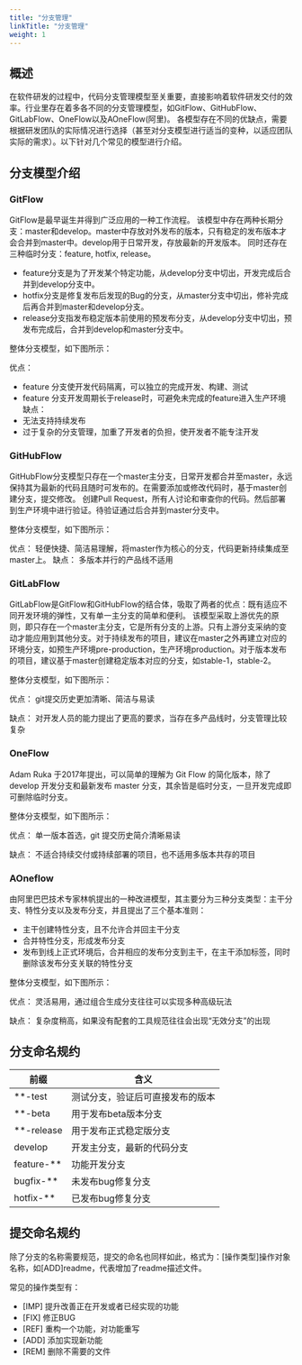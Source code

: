 ```yaml
---
title: "分支管理"
linkTitle: "分支管理"
weight: 1
---
```


## 概述
在软件研发的过程中，代码分支管理模型至关重要，直接影响着软件研发交付的效率。行业里存在着多各不同的分支管理模型，如GitFlow、GitHubFlow、GitLabFlow、OneFlow以及AOneFlow(阿里)。
各模型存在不同的优缺点，需要根据研发团队的实际情况进行选择（甚至对分支模型进行适当的变种，以适应团队实际的需求）。以下针对几个常见的模型进行介绍。

## 分支模型介绍
### GitFlow
GitFlow是最早诞生并得到广泛应用的一种工作流程。
该模型中存在两种长期分支：master和develop。master中存放对外发布的版本，只有稳定的发布版本才会合并到master中。develop用于日常开发，存放最新的开发版本。
同时还存在三种临时分支：feature, hotfix, release。
+ feature分支是为了开发某个特定功能，从develop分支中切出，开发完成后合并到develop分支中。
+ hotfix分支是修复发布后发现的Bug的分支，从master分支中切出，修补完成后再合并到master和develop分支。
+ release分支指发布稳定版本前使用的预发布分支，从develop分支中切出，预发布完成后，合并到develop和master分支中。

整体分支模型，如下图所示：

优点：
+ feature 分支使开发代码隔离，可以独立的完成开发、构建、测试
+ feature 分支开发周期长于release时，可避免未完成的feature进入生产环境
缺点：
+ 无法支持持续发布
+ 过于复杂的分支管理，加重了开发者的负担，使开发者不能专注开发

### GitHubFlow
GitHubFlow分支模型只存在一个master主分支，日常开发都合并至master，永远保持其为最新的代码且随时可发布的。在需要添加或修改代码时，基于master创建分支，提交修改。
创建Pull Request，所有人讨论和审查你的代码。然后部署到生产环境中进行验证。待验证通过后合并到master分支中。

整体分支模型，如下图所示：

优点：
轻便快捷、简洁易理解，将master作为核心的分支，代码更新持续集成至master上。
缺点：
多版本并行的产品线不适用

### GitLabFlow
GitLabFlow是GitFlow和GitHubFlow的结合体，吸取了两者的优点：既有适应不同开发环境的弹性，又有单一主分支的简单和便利。
该模型采取上游优先的原则，即只存在一个master主分支，它是所有分支的上游。只有上游分支采纳的变动才能应用到其他分支。对于持续发布的项目，建议在master之外再建立对应的环境分支，如预生产环境pre-production，生产环境production。对于版本发布的项目，建议基于master创建稳定版本对应的分支，如stable-1，stable-2。

整体分支模型，如下图所示：

优点：
git提交历史更加清晰、简洁与易读

缺点：
对开发人员的能力提出了更高的要求，当存在多产品线时，分支管理比较复杂

### OneFlow
Adam Ruka 于2017年提出，可以简单的理解为 Git Flow 的简化版本，除了 develop 开发分支和最新发布 master 分支，其余皆是临时分支，一旦开发完成即可删除临时分支。

整体分支模型，如下图所示：

优点：
单一版本首选，git 提交历史简介清晰易读

缺点：
不适合持续交付或持续部署的项目，也不适用多版本共存的项目

### AOneflow
由阿里巴巴技术专家林帆提出的一种改进模型，其主要分为三种分支类型：主干分支、特性分支以及发布分支，并且提出了三个基本准则：
+ 主干创建特性分支，且不允许合并回主干分支
+ 合并特性分支，形成发布分支
+ 发布到线上正式环境后，合并相应的发布分支到主干，在主干添加标签，同时删除该发布分支关联的特性分支

整体分支模型，如下图所示：

优点：
灵活易用，通过组合生成分支往往可以实现多种高级玩法

缺点：
复杂度稍高，如果没有配套的工具规范往往会出现“无效分支”的出现

## 分支命名规约
| 前缀 |	含义 | 
| ---- | ---- |
| **-test	| 测试分支，验证后可直接发布的版本 |
| **-beta	| 用于发布beta版本分支 |
| **-release	| 用于发布正式稳定版分支 |
| develop	| 开发主分支，最新的代码分支 |
| feature-**	| 功能开发分支 |
| bugfix-**	| 未发布bug修复分支 |
| hotfix-**	| 已发布bug修复分支 |

## 提交命名规约
除了分支的名称需要规范，提交的命名也同样如此，格式为：[操作类型]操作对象名称，如[ADD]readme，代表增加了readme描述文件。

常见的操作类型有：
+ [IMP] 提升改善正在开发或者已经实现的功能
+ [FIX] 修正BUG
+ [REF] 重构一个功能，对功能重写
+ [ADD] 添加实现新功能
+ [REM] 删除不需要的文件
